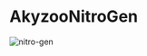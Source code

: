 # AkyzooNitroGen
![nitro-gen](https://cdn.discordapp.com/attachments/1115314420927696958/1139902949460553758/image.png)
